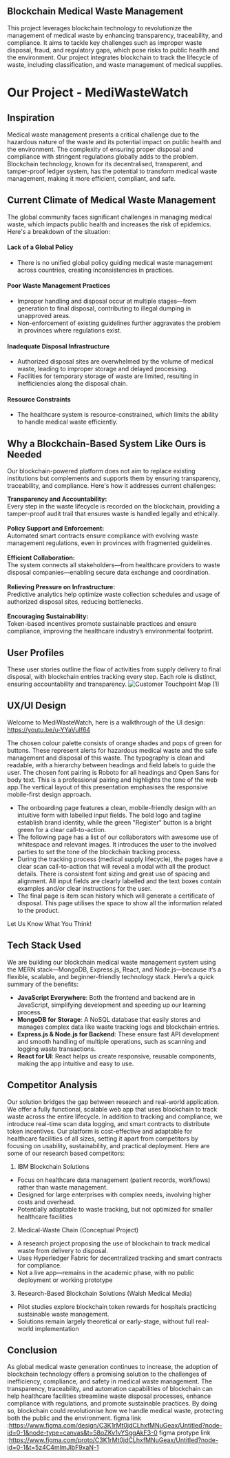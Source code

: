## Blockchain Medical Waste Management
This project leverages blockchain technology to revolutionize the management of medical waste by enhancing transparency, traceability, and compliance. It aims to tackle key challenges such as improper waste disposal, fraud, and regulatory gaps, which pose risks to public health and the environment. Our project integrates blockchain to track the lifecycle of waste, including classification, and waste management of medical supplies.

# Our Project - MediWasteWatch
## Inspiration
Medical waste management presents a critical challenge due to the hazardous nature of the waste and its potential impact on public health and the environment. The complexity of ensuring proper disposal and compliance with stringent regulations globally adds to the problem. Blockchain technology, known for its decentralised, transparent, and tamper-proof ledger system, has the potential to transform medical waste management, making it more efficient, compliant, and safe.

## Current Climate of Medical Waste Management
The global community faces significant challenges in managing medical waste, which impacts public health and increases the risk of epidemics. Here's a breakdown of the situation:
#### Lack of a Global Policy
- There is no unified global policy guiding medical waste management across countries, creating inconsistencies in practices.
#### Poor Waste Management Practices
- Improper handling and disposal occur at multiple stages—from generation to final disposal, contributing to illegal dumping in unapproved areas.
- Non-enforcement of existing guidelines further aggravates the problem in provinces where regulations exist.
#### Inadequate Disposal Infrastructure
- Authorized disposal sites are overwhelmed by the volume of medical waste, leading to improper storage and delayed processing.
- Facilities for temporary storage of waste are limited, resulting in inefficiencies along the disposal chain.
#### Resource Constraints
- The healthcare system is resource-constrained, which limits the ability to handle medical waste efficiently.
  
## Why a Blockchain-Based System Like Ours is Needed
Our blockchain-powered platform does not aim to replace existing institutions but complements and supports them by ensuring transparency, traceability, and compliance. Here's how it addresses current challenges:

**Transparency and Accountability:** <br/>
  Every step in the waste lifecycle is recorded on the blockchain, providing a tamper-proof audit trail that ensures waste is handled legally and ethically. <br/>
  <br/>
**Policy Support and Enforcement:** <br/>
  Automated smart contracts ensure compliance with evolving waste management regulations, even in provinces with fragmented guidelines. <br/>
  <br/>
**Efficient Collaboration:** <br/>
  The system connects all stakeholders—from healthcare providers to waste disposal companies—enabling secure data exchange and coordination. <br/>
  <br/>
**Relieving Pressure on Infrastructure:** <br/>
  Predictive analytics help optimize waste collection schedules and usage of authorized disposal sites, reducing bottlenecks. <br/>
  <br/>
**Encouraging Sustainability:** <br/>
  Token-based incentives promote sustainable practices and ensure compliance, improving the healthcare industry’s environmental footprint.<br/>

## User Profiles
These user stories outline the flow of activities from supply delivery to final disposal, with blockchain entries tracking every step. Each role is distinct, ensuring accountability and transparency. 
![Customer Touchpoint Map (1)](https://github.com/user-attachments/assets/b03f1ba8-9907-4039-aca4-b1bb27e20c5a)

## UX/UI Design
Welcome to MediWasteWatch, here is a walkthrough of the UI design:
https://youtu.be/u-YYaVulf64 

The chosen colour palette consists of orange shades and pops of green for buttons. These represent alerts for hazardous medical waste and the safe management and disposal of this waste. The typography is clean and readable, with a hierarchy between headings and field labels to guide the user. The chosen font pairing is Roboto for all headings and Open Sans for body text. This is a professional pairing and highlights the tone of the web app.The vertical layout of this presentation emphasises the responsive mobile-first design approach.

- The onboarding page features a clean, mobile-friendly design with an intuitive form with labelled input fields. The bold logo and tagline establish brand identity, while the green "Register" button is a bright green for a clear call-to-action. 
- The following page has a list of our collaborators with awesome use of whitespace and relevant images. It introduces the user to the involved parties to set the tone of the blockchain tracking process. 
- During the tracking process (medical supply lifecycle), the pages have a clear scan call-to-action that will reveal a modal with all the product details. There is consistent font sizing and great use of spacing and alignment. All input fields are clearly labelled and the text boxes contain examples and/or clear instructions for the user. 
- The final page is item scan history which will generate a certificate of disposal. This page utilises the space to show all the information related to the product. 

Let Us Know What You Think!

## Tech Stack Used
We are building our blockchain medical waste management system using the MERN stack—MongoDB, Express.js, React, and Node.js—because it’s a flexible, scalable, and beginner-friendly technology stack. Here’s a quick summary of the benefits:

- **JavaScript Everywhere**: Both the frontend and backend are in JavaScript, simplifying development and speeding up our learning process. 
- **MongoDB for Storage**: A NoSQL database that easily stores and manages complex data like waste tracking logs and blockchain entries.
- **Express.js & Node.js for Backend**: These ensure fast API development and smooth handling of multiple operations, such as scanning and logging waste transactions.
- **React for UI**: React helps us create responsive, reusable components, making the app intuitive and easy to use.

## Competitor Analysis
Our solution bridges the gap between research and real-world application. We offer a fully functional, scalable web app that uses blockchain to track waste across the entire lifecycle. In addition to tracking and compliance, we introduce real-time scan data logging, and smart contracts to distribute token incentives. Our platform is cost-effective and adaptable for healthcare facilities of all sizes, setting it apart from competitors by focusing on usability, sustainability, and practical deployment. Here are some of our research based competitors: 
1. IBM Blockchain Solutions
- Focus on healthcare data management (patient records, workflows) rather than waste management.
- Designed for large enterprises with complex needs, involving higher costs and overhead.
- Potentially adaptable to waste tracking, but not optimized for smaller healthcare facilities​

2. Medical-Waste Chain (Conceptual Project)
- A research project proposing the use of blockchain to track medical waste from delivery to disposal.
- Uses Hyperledger Fabric for decentralized tracking and smart contracts for compliance.
- Not a live app—remains in the academic phase, with no public deployment or working prototype​

3. Research-Based Blockchain Solutions (Walsh Medical Media)
- Pilot studies explore blockchain token rewards for hospitals practicing sustainable waste management.
- Solutions remain largely theoretical or early-stage, without full real-world implementation​

## Conclusion
As global medical waste generation continues to increase, the adoption of blockchain technology offers a promising solution to the challenges of inefficiency, compliance, and safety in medical waste management. The transparency, traceability, and automation capabilities of blockchain can help healthcare facilities streamline waste disposal processes, enhance compliance with regulations, and promote sustainable practices. By doing so, blockchain could revolutionise how we handle medical waste, protecting both the public and the environment.
 figma link :https://www.figma.com/design/C3K1rMt0jdCLhxfMNuGeax/Untitled?node-id=0-1&node-type=canvas&t=58oZKv1vYSggAkF3-0
 figma protype link :https://www.figma.com/proto/C3K1rMt0jdCLhxfMNuGeax/Untitled?node-id=0-1&t=5z4C4mImJlbF9xaN-1